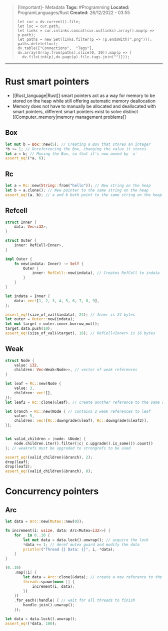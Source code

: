 > [!important]- Metadata
> **Tags:** #Programming 
> **Located:** ProgramLanguages/Rust
> **Created:** 26/12/2022 - 03:55
> ```dataviewjs
>let cur = dv.current().file;
>let loc = cur.path;
>let links = cur.inlinks.concat(cur.outlinks).array().map(p => p.path);
>let paths = new Set(links.filter(p => !p.endsWith(".png")));
>paths.delete(loc);
>dv.table(["Connections",  "Tags"], dv.array(Array.from(paths).slice(0, 20)).map(p => [
>   dv.fileLink(p),dv.page(p).file.tags.join("")]));
> ```

___
# Rust smart pointers
- [[Rust_language|Rust]] smart pointers act as a way for memory to be stored on the heap while still offering automatic memory deallocation
- Memory does not have to manually be allocated and deallocated with smart pointers, different smart pointers exist to solve distinct [[Computer_memory|memory management problems]]

## Box
```rust
let mut b = Box::new(5); // Creating a Box that stores an integer
*b += 1; // Dereferencing the Box, changing the value it stores
let a = b; // Moving the Box, so that it's now owned by `a`
assert_eq!(*a, 6);
```



## Rc
```rust
let a = Rc::new(String::from("hello")); // New string on the heap
let b = a.clone(); // New pointer to the same string on the heap
assert_eq!(a, b); // a and b both point to the same string on the heap
```


## Refcell
```rust
struct Inner {
    data: Vec<i32>,
}

struct Outer {
    inner: RefCell<Inner>,
}

impl Outer {
    fn new(indata: Inner) -> Self {
        Outer {
            inner: RefCell::new(indata), // Creates RefCell to indata
        }
    }
}

let indata = Inner {
    data: vec![1, 2, 3, 4, 5, 6, 7, 8, 9],
};

assert_eq!(size_of_val(&indata), 24); // Inner is 24 bytes
let outer = Outer::new(indata);
let mut target = outer.inner.borrow_mut();
target.data.push(10);
assert_eq!(size_of_val(&target), 16); // RefCell<Inner> is 16 bytes
```
## Weak 
```rust
struct Node {
    value: i32,
    children: Vec<Weak<Node>>, // vector of weak references
}

let leaf = Rc::new(Node {
    value: 3,
    children: vec![],
});
let leaf2 = Rc::clone(&leaf); // create another reference to the same object

let branch = Rc::new(Node { // contains 2 weak references to leaf
    value: 5,
    children: vec![Rc::downgrade(&leaf), Rc::downgrade(&leaf2)],
});


let valid_children = |node: &Node| {
    node.children.iter().filter(|c| c.upgrade().is_some()).count()
}; // weakrefs must be upgraded to strongrefs to be used

assert_eq!(valid_children(&branch), 2);
drop(leaf);
drop(leaf2);
assert_eq!(valid_children(&branch), 0);

```


# Concurrency pointers

## Arc
```rust
let data = Arc::new(Mutex::new(0));

fn increment(i: usize, data: Arc<Mutex<i32>>) {
    for _ in 0..10 {
        let mut data = data.lock().unwrap(); // acquire the lock
        *data += 1; // deref mutex guard and modify the data
        println!("Thread {} Data: {}", i, *data);
    }
}

(0..10)
    .map(|i| {
        let data = Arc::clone(&data); // create a new reference to the data
        thread::spawn(move || {
            increment(i, data);
        })
    })
    .for_each(|handle| { // wait for all threads to finish
        handle.join().unwrap();
    });

let data = data.lock().unwrap();
assert_eq!(*data, 100);
```


